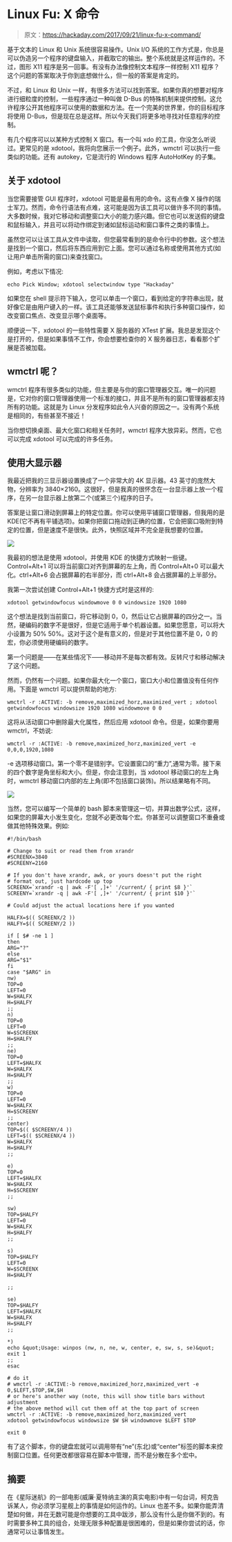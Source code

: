 # Linux Fu: X 命令

> 原文：<https://hackaday.com/2017/09/21/linux-fu-x-command/>

基于文本的 Linux 和 Unix 系统很容易操作。Unix I/O 系统的工作方式是，你总是可以伪造另一个程序的键盘输入，并截取它的输出。整个系统就是这样运作的。不过，图形 X11 程序是另一回事。有没有办法像控制文本程序一样控制 X11 程序？这个问题的答案取决于你到底想做什么，但一般的答案是肯定的。

不过，和 Linux 和 Unix 一样，有很多方法可以找到答案。如果你真的想要对程序进行细粒度的控制，一些程序通过一种叫做 D-Bus 的特殊机制来提供控制。这允许程序公开其他程序可以使用的数据和方法。在一个完美的世界里，你的目标程序将使用 D-Bus，但是现在总是这样。所以今天我们将更多地寻找对任意程序的控制。

有几个程序可以以某种方式控制 X 窗口。有一个叫 xdo 的工具，你没怎么听说过。更常见的是 xdotool，我将向您展示一个例子。此外，wmctrl 可以执行一些类似的功能。还有 autokey，它是流行的 Windows 程序 AutoHotKey 的子集。

## 关于 xdotool

当您需要接管 GUI 程序时，xdotool 可能是最有用的命令。这有点像 X 操作的瑞士军刀。然而，命令行语法有点难，这可能是因为该工具可以做许多不同的事情。大多数时候，我对它移动和调整窗口大小的能力感兴趣。但它也可以发送假的键盘和鼠标输入，并且可以将动作绑定到诸如鼠标运动和窗口事件之类的事情上。

虽然您可以让该工具从文件中读取，但您最常看到的是命令行中的参数。这个想法是找到一个窗口，然后将东西应用到它上面。您可以通过名称或使用其他方式(如让用户单击所需的窗口)来查找窗口。

例如，考虑以下情况:

```
echo Pick Window; xdotool selectwindow type "Hackaday"
```

如果您在 shell 提示符下输入，您可以单击一个窗口，看到给定的字符串出现，就好像它是由用户键入的一样。该工具还能够发送鼠标事件和执行多种窗口操作，如改变窗口焦点、改变显示哪个桌面等。

顺便说一下，xdotool 的一些特性需要 X 服务器的 XTest 扩展。我总是发现这个是打开的，但是如果事情不工作，你会想要检查你的 X 服务器日志，看看那个扩展是否被加载。

## wmctrl 呢？

wmctrl 程序有很多类似的功能，但主要是与你的窗口管理器交互。唯一的问题是，它对你的窗口管理器使用一个标准的接口，并且不是所有的窗口管理器都支持所有的功能。这就是为 Linux 分发程序如此令人兴奋的原因之一。没有两个系统是相同的，有些甚至不接近！

当你想切换桌面、最大化窗口和相关任务时，wmctrl 程序大放异彩。然而，它也可以完成 xdotool 可以完成的许多任务。

## 使用大显示器

我最近把我的三显示器设置换成了一个非常大的 4K 显示器。43 英寸的庞然大物，分辨率为 3840×2160。这很好，但是我真的很怀念在一台显示器上放一个程序，在另一台显示器上放第二个(或第三个)程序的日子。

答案是让窗口滑动到屏幕上的特定位置。你可以使用平铺窗口管理器，但我用的是 KDE(它不再有平铺选项)。如果你把窗口拖动到正确的位置，它会把窗口吸附到特定的位置，但是速度不是很快。此外，快照区域并不完全是我想要的位置。

[![](img/4243755c5cfd7543d4f63f39e5626620.png)](https://hackaday.com/wp-content/uploads/2017/09/bigscreen.png)

我最初的想法是使用 xdotool，并使用 KDE 的快捷方式映射一些键。Control+Alt+1 可以将当前窗口对齐到屏幕的左上角，而 Control+Alt+0 可以最大化。ctrl+Alt+6 会占据屏幕的右半部分，而 ctrl+Alt+8 会占据屏幕的上半部分。

我第一次尝试创建 Control+Alt+1 快捷方式时是这样的:

```
xdotool getwindowfocus windowmove 0 0 windowsize 1920 1080
```

这个想法是找到当前窗口，将它移动到 0，0，然后让它占据屏幕的四分之一。当然，硬编码的数字不是很好，但是它适用于单个机器设置。如果您愿意，可以将大小设置为 50% 50%。这对于这个是有意义的，但是对于其他位置不是 0，0 的宏，你必须使用硬编码的数字。

第一个问题是——在某些情况下——移动并不是每次都有效。反转尺寸和移动解决了这个问题。

然而，仍然有一个问题。如果你最大化一个窗口，窗口大小和位置值没有任何作用。下面是 wmctrl 可以提供帮助的地方:

```
wmctrl -r :ACTIVE: -b remove,maximized_horz,maximized_vert ; xdotool getwindowfocus windowsize 1920 1080 windowmove 0 0
```

这将从活动窗口中删除最大化属性，然后应用 xdotool 命令。但是，如果你要用 wmctrl，不妨说:

```
wmctrl -r :ACTIVE: -b remove,maximized_horz,maximized_vert -e 0,0,0,1920,1080
```

-e 选项移动窗口。第一个零不是错别字。它设置窗口的“重力”,通常为零。接下来的四个数字是角坐标和大小。但是，你会注意到，当 xdotool 移动窗口的左上角时，wmctrl 移动窗口内部的左上角(即不包括窗口装饰)。所以结果略有不同。

[![](img/a98e3da5e71e2797529c354429488180.png)](https://hackaday.com/wp-content/uploads/2017/09/half.png)

当然，您可以编写一个简单的 bash 脚本来管理这一切，并算出数学公式，这样，如果您的屏幕大小发生变化，您就不必更改每个宏。你甚至可以调整窗口不重叠或做其他特殊效果。例如:

```
#!/bin/bash

# Change to suit or read them from xrandr
#SCREENX=3840
#SCREENY=2160

# If you don't have xrandr, awk, or yours doesn't put the right
# format out, just hardcode up top
SCREENX=`xrandr -q | awk -F'[ ,]+' '/current/ { print $8 }'`
SCREENY=`xrandr -q | awk -F'[ ,]+' '/current/ { print $10 }'`

# Could adjust the actual locations here if you wanted

HALFX=$(( SCREENX/2 ))
HALFY=$(( SCREENY/2 ))

if [ $# -ne 1 ]
then
ARG="?"
else
ARG="$1"
fi
case "$ARG" in
nw)
TOP=0
LEFT=0
W=$HALFX
H=$HALFY
;;
n)
TOP=0
LEFT=0
W=$SCREENX
H=$HALFY
;;
ne)
TOP=0
LEFT=$HALFX
W=$HALFX
H=$HALFY
;;
w)
TOP=0
LEFT=0
W=$HALFX
H=$SCREENY
;;
center)
TOP=$(( $SCREENY/4 ))
LEFT=$(( $SCREENX/4 ))
W=$HALFX
H=$HALFY
;;

e)
TOP=0
LEFT=$HALFX
W=$HALFX
H=$SCREENY
;;

sw)
TOP=$HALFY
LEFT=0
W=$HALFX
H=$HALFY
;;

s)
TOP=$HALFY
LEFT=0
W=$SCREENX
H=$HALFY

;;

se)
TOP=$HALFY
LEFT=$HALFX
W=$HALFX
H=$HALFY
;;

*)
echo &quot;Usage: winpos (nw, n, ne, w, center, e, sw, s, se)&quot;
exit 1
;;
esac

# do it
# wmctrl -r :ACTIVE:-b remove,maximized_horz,maximized_vert -e 0,$LEFT,$TOP,$W,$H
# or here's another way (note, this will show title bars without adjustment
# the above method will cut them off at the top part of screen
wmctrl -r :ACTIVE: -b remove,maximized_horz,maximized_vert
xdotool getwindowfocus windowsize $W $H windowmove $LEFT $TOP

exit 0

```

有了这个脚本，你的键盘宏就可以调用带有“ne”(东北)或“center”标签的脚本来控制窗口位置。任何更改都很容易在脚本中管理，而不是分散在多个宏中。

## 摘要

在《星际迷航》的一部电影(威廉·夏特纳主演的真实电影)中有一句台词，柯克告诉某人，你必须学习星舰上的事情是如何运作的。Linux 也差不多。如果你能弄清楚如何做，并在无数可能是你想要的工具中跋涉，那么没有什么是你做不到的。有时需要多种工具的组合，处理无限多种配置是很困难的，但是如果你尝试的话，你通常可以让事情发生。